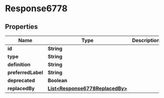
# Response6778

## Properties
Name | Type | Description | Notes
------------ | ------------- | ------------- | -------------
**id** | **String** |  | 
**type** | **String** |  | 
**definition** | **String** |  | 
**preferredLabel** | **String** |  | 
**deprecated** | **Boolean** |  |  [optional]
**replacedBy** | [**List&lt;Response6778ReplacedBy&gt;**](Response6778ReplacedBy.md) |  |  [optional]



